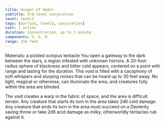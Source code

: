 ```yaml
---
title: Hunger of Hadar
subtitle: 3rd-level conjuration
level: level3
tags: [warlock, level3, conjuration]
cast: 1 action
duration: Concentration, up to 1 minute
components: V, S, M
range: 150 feet
---
```

Materials: a pickled octopus tentacle
You open a gateway to the dark between the stars, a region infested with unknown horrors. A 20-foot-radius sphere of blackness and bitter cold appears, centered on a point with range and lasting for the duration. This void is filled with a cacophony of soft whispers and slurping noises that can be heard up to 30 feet away. No light, magical or otherwise, can illuminate the area, and creatures fully within the area are blinded.

The void creates a warp in the fabric of space, and the area is difficult terrain. Any creature that starts its turn in the area takes 2d6 cold damage. Any creature that ends its turn in the area must succeed on a Dexterity saving throw or take 2d6 acid damage as milky, otherworldly tentacles rub against it.